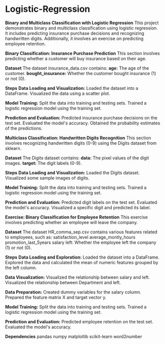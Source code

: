 # Logistic-Regression

**Binary and Multiclass Classification with Logistic Regression**
This project demonstrates binary and multiclass classification using logistic regression. It includes predicting insurance purchase decisions and recognizing handwritten digits. Additionally, it involves an exercise on predicting employee retention.

**Binary Classification: Insurance Purchase Prediction**
This section involves predicting whether a customer will buy insurance based on their age.

**Dataset**
The dataset insurance_data.csv contains:
**age:** The age of the customer.
**bought_insurance:** Whether the customer bought insurance (1) or not (0).

**Steps**
**Data Loading and Visualization:**
Loaded the dataset into a DataFrame.
Visualized the data using a scatter plot.

**Model Training:**
Split the data into training and testing sets.
Trained a logistic regression model using the training set.

**Prediction and Evaluation:**
Predicted insurance purchase decisions on the test set.
Evaluated the model's accuracy.
Obtained the probability estimates of the predictions.

**Multiclass Classification: Handwritten Digits Recognition**
This section involves recognizing handwritten digits (0-9) using the Digits dataset from sklearn.

**Dataset**
The Digits dataset contains:
**data:** The pixel values of the digit images.
**target:** The digit labels (0-9).

**Steps**
**Data Loading and Visualization:**
Loaded the Digits dataset.
Visualized some sample images of digits.

**Model Training:**
Split the data into training and testing sets.
Trained a logistic regression model using the training set.

**Prediction and Evaluation:**
Predicted digit labels on the test set.
Evaluated the model's accuracy.
Visualized a specific digit and predicted its label.

**Exercise: Binary Classification for Employee Retention**
This exercise involves predicting whether an employee will leave the company.

**Dataset**
The dataset HR_comma_sep.csv contains various features related to employees, such as:
satisfaction_level
average_montly_hours
promotion_last_5years
salary
left: Whether the employee left the company (1) or not (0).

**Steps**
**Data Loading and Exploration:**
Loaded the dataset into a DataFrame.
Explored the data and calculated the mean of numeric features grouped by the left column.

**Data Visualization:**
Visualized the relationship between salary and left.
Visualized the relationship between Department and left.

**Data Preparation:**
Created dummy variables for the salary column.
Prepared the feature matrix X and target vector y.

**Model Training:**
Split the data into training and testing sets.
Trained a logistic regression model using the training set.

**Prediction and Evaluation:**
Predicted employee retention on the test set.
Evaluated the model's accuracy.

**Dependencies**
pandas
numpy
matplotlib
scikit-learn
word2number
